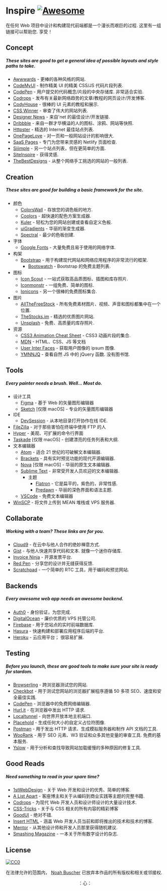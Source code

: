 <div class="github-widget" data-repo="NoahBuscher/Inspire"></div>

Inspire [![Awesome](https://cdn.rawgit.com/sindresorhus/awesome/d7305f38d29fed78fa85652e3a63e154dd8e8829/media/badge.svg)](https://github.com/sindresorhus/awesome)
===

在任何 Web 项目中设计和构建现代前端都是一个漫长而艰巨的过程. 这里有一组链接可以帮助您. 享受！

## Concept
##### These sites are good to get a general idea of possible layouts and style paths to take.

* [Awwwards](http://www.awwwards.com/) - 更棒的各种风格的网站.
* [CodeMyUI](https://codemyui.com/) - 制作精美 UI 的精美 CSS/JS 代码片段列表.
* [CodePen](http://codepen.io/)  - 用户提交的代码概念/片段的中央存储库. 非常适合实验.
* [Codrops](https://tympanus.net/codrops/) - 发布有关最新网络趋势的文章/教程的网页设计/开发博客.
* [CodyHouse](https://codyhouse.co/) - 很棒的 UI 元素的教程和展示.
* [CSS Winner](http://www.csswinner.com/) - 审查了伟大的网站列表.
* [Designer News](https://www.designernews.co/) - 来自&#39;net 的最佳设计/开发链接.
* [Dribbble](https://dribbble.com/) - 来自一群才华横溢的人的图标、涂鸦、网站等快照.
* [Httpster](http://httpster.net/) - 精选的 Internet 最佳站点列表.
* [OnePageLove](https://onepagelove.com/) - 对一页和一般网站设计的影响很大.
* [SaaS Pages](https://saaspages.xyz) - 专门为您带来灵感的 Netlify 页面检查.
* [Siiimple](https://siiimple.com/) - 另一个站点列表，但在更简单的方面.
* [SiteInspire](http://www.siteinspire.com/) - 获得灵感.
* [TheBestDesigns](https://www.thebestdesigns.com/) - 从整个网络手工挑选的网站的一般列表.

## Creation
##### These sites are good for building a basic framework for the site.

* 颜色 
  * [ColorsWall](https://colorswall.com/) - 存放您的调色板的地方.
  * [Coolors](https://coolors.co/) - 超快速的配色方案生成器.
  * [Kuler](https://color.adobe.com/) - 轻松为您的网站创建或查看自定义色板.
  * [uiGradients](https://uigradients.com/) - 华丽的渐变生成器.
  * [Spectral](http://jxnblk.com/Spectral/) - 最少的色板创建.
* 字体
  * [Google Fonts](https://www.google.com/fonts) - 大量免费且易于使用的网络字体.
* 构架
  * [Bootstrap](http://getbootstrap.com) - 用于构建现代网站和网络应用程序的非常流行的框架.
    * [Bootswatch](http://bootswatch.com) - Bootstrap 的免费主题列表.
* 图标
  * [Icon Scout](https://iconscout.com) - 一站式获取高品质图标、插图和库存照片.
  * [Iconmonstr](http://iconmonstr.com) - 一组免费、简单的图标.
  * [Ionicons](http://ionicons.com) - 另一个很棒的免费图标集合.
* 图片
  * [AllTheFreeStock](http://allthefreestock.com/) - 所有免费素材图片、视频、声音和图标都集中在一个位置.
  * [TheStocks.im](http://thestocks.im) - 精选的优质图片网站.
  * [Unsplash](https://unsplash.com) - 免费、高质量的库存照片.
* 资源
  * [CSS3 Animation Cheat Sheet](http://www.justinaguilar.com/animations/) - CSS3 动画片段的集合.
  * [MDN](https://developer.mozilla.org) - HTML、CSS、JS 等文档
  * [User Inter Faces](http://uifaces.com) - 获取用户图像的 ipsum 图像.
  * [YMNNJQ](http://youmightnotneedjquery.com)  - 查看自然 JS 中的 jQuery 函数. 没有图书馆.

## Tools
##### Every painter needs a brush. Well... Most do.

* 设计工具
  * [Figma](https://figma.com) - 基于 Web 的矢量图形编辑器
  * [Sketch](https://sketchapp.com) [仅限 macOS] - 专业的矢量图形编辑器
* IDE
  * [DevSession](https://devsession.js.org/) - 从本地目录打开协作在线 IDE.
* [FileZilla](https://filezilla-project.org) - 对于那些害怕在终端中使用 FTP 的人
* [Hyper](https://hyper.is) - 美观、可扩展的命令行界面
* [Taskade](https://www.taskade.com/) [仅限 macOS] - 创建漂亮的任务列表和大纲.
* 文本编辑器
  * [Atom](https://atom.io) - 适合 21 世纪的可破解文本编辑器.
  * [Brackets](http://brackets.io/) - 具有实时预览功能的现代开源编辑器.
  * [Nova](https://nova.app) [仅限 macOS] - 华丽的原生文本编辑器.
  * [Sublime Text](https://www.sublimetext.com) - 非常受开发人员欢迎的文本编辑器.
    * 主题
      * [Flatron](https://github.com/noahbuscher/Flatron) - 它是扁平的，紫色的，非常性感.
      * [Predawn](https://github.com/jamiewilson/predawn) - 华丽的深色界面和语法主题.
  * [VSCode](https://code.visualstudio.com/) - 免费文本编辑器
* [WinSCP](http://winscp.net) - 将文件上传到 MEAN 堆栈或 VPS 服务器.

## Collaborate
##### Working with a team? These links are for you.

* [Cloud9](https://c9.io) - 在云中与他人合作的绝妙禅意方式.
* [Gist](https://gist.github.com)  - 与他人快速共享代码和文本. 就像一个迷你存储库.
* [Invoice Ninja](https://www.invoiceninja.com) - 开源发票平台.
* [Red Pen](https://redpen.io) - 分享您的设计并无缝获得反馈.
* [Scratchpad](http://scratchpad.io) - 一个简单的 RTC 工具，用于编码和预览网站.

## Backends
##### Every awesome web app needs an awesome backend.

* [Auth0](https://auth0.com/) - 身份验证，为您完成.
* [DigitalOcean](https://www.digitalocean.com/) - 廉价优质的 VPS 托管公司.
* [Firebase](https://www.firebase.com) - 用于您站点的实时前端数据库.
* [Hasura](https://hasura.io) - 快速构建和部署应用程序后端的平台.
* [Heroku](https://www.heroku.com)  - 云应用平台； 很容易扩展.

## Testing
##### Before you launch, these are good tools to make sure your site is ready for stardom.

* [Browserling](https://www.browserling.com/) - 跨浏览器测试您的网站.
* [Checkbot](https://www.checkbot.io) - 用于测试您网站的浏览器扩展程序遵循 50 多项 SEO、速度和安全最佳实践.
* [CodePen](http://codepen.io) - 浏览器中的免费网络编辑器.
* [Hurl.it](https://www.hurl.it/) - 在浏览器中发出 HTTP 请求.
* [Localtunnel](http://localtunnel.me) - 向世界开放本地主机端口.
* [Placehold](http://placehold.it) - 生成任何大小的自定义占位符图像.
* [Postman](https://www.getpostman.com/) - 用于发出 HTTP 请求、生成模拟服务器和制作 API 文档的工具.
* [WooRank](https://www.woorank.com/)  - 用于 SEO 元素、W3 验证和众多其他变量的审查工具. 免费的基本服务.
* [Yslow](http://yslow.org) - 用于分析和查找导致网站加载缓慢的多种原因的修复工具.

## Good Reads
##### Need something to read in your spare time?

* [1stWebDesign](http://www.1stwebdesigner.com/blog/) - 关于 Web 开发和设计的优秀、简单的博客.
* [A List Apart](http://alistapart.com) - 客座博主和关于从编码到商业实践等主题的完整书籍.
* [Codrops](http://tympanus.net/codrops/) - 为现代 Web 开发人员和设计师设计的大量设计技术.
* [CSS-Tricks](https://css-tricks.com/) - 关于与 CSS 相关的所有内容的精彩博客
* [GoodUI](http://goodui.org) - 绝对不错.
* [Insert HTML](http://www.inserthtml.com) - 涵盖 Web 开发人员当前和即将推出的技术和技术的博客.
* [Mentor](http://www.mentor.so/) - 从其他设计师和开发人员那里获得随机建议.
* [Smashing Magazine](http://www.smashingmagazine.com) - 一本关于所有数字设计的杂志.

## License

[![CC0](http://i.creativecommons.org/p/zero/1.0/88x31.png)](http://creativecommons.org/publicdomain/zero/1.0/)

在法律允许的范围内， [Noah Buscher](http://noahbuscher.com) 已放弃本作品的所有版权和相关或邻接权.

<div align="center">：心：</div>
